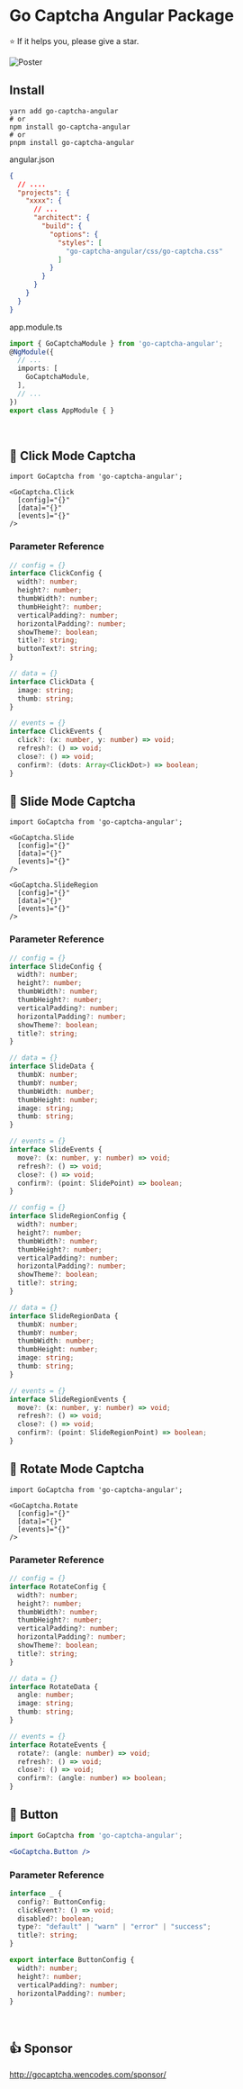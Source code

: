 # Go Captcha Angular Package

<p> ⭐️ If it helps you, please give a star.</p>
<img src="http://47.104.180.148/go-captcha/go-captcha-v2.jpg" alt="Poster">

<br/>

## Install
```shell
yarn add go-captcha-angular
# or
npm install go-captcha-angular
# or
pnpm install go-captcha-angular
```

angular.json
```json
{
  // ....
  "projects": {
    "xxxx": {
      // ...
      "architect": {
        "build": {
          "options": {
            "styles": [
              "go-captcha-angular/css/go-captcha.css"
            ]
          }
        }
      }
    }
  }
}
```


app.module.ts
```ts
import { GoCaptchaModule } from 'go-captcha-angular';
@NgModule({
  // ...
  imports: [
    GoCaptchaModule,
  ],
  // ...
})
export class AppModule { }
```

<br/>

## 🖖 Click Mode Captcha
```angular2html
import GoCaptcha from 'go-captcha-angular';

<GoCaptcha.Click
  [config]="{}"
  [data]="{}"
  [events]="{}"
/>
```

### Parameter Reference
```ts
// config = {}
interface ClickConfig {
  width?: number;
  height?: number;
  thumbWidth?: number;
  thumbHeight?: number;
  verticalPadding?: number;
  horizontalPadding?: number;
  showTheme?: boolean;
  title?: string;
  buttonText?: string;
}

// data = {}
interface ClickData {
  image: string;
  thumb: string;
}

// events = {}
interface ClickEvents {
  click?: (x: number, y: number) => void;
  refresh?: () => void;
  close?: () => void;
  confirm?: (dots: Array<ClickDot>) => boolean;
}
```

## 🖖 Slide Mode Captcha
```angular2html
import GoCaptcha from 'go-captcha-angular';

<GoCaptcha.Slide
  [config]="{}"
  [data]="{}"
  [events]="{}"
/>

<GoCaptcha.SlideRegion
  [config]="{}"
  [data]="{}"
  [events]="{}"
/>
```
### Parameter Reference
```ts
// config = {}
interface SlideConfig {
  width?: number;
  height?: number;
  thumbWidth?: number;
  thumbHeight?: number;
  verticalPadding?: number;
  horizontalPadding?: number;
  showTheme?: boolean;
  title?: string;
}

// data = {}
interface SlideData {
  thumbX: number;
  thumbY: number;
  thumbWidth: number;
  thumbHeight: number;
  image: string;
  thumb: string;
}

// events = {}
interface SlideEvents {
  move?: (x: number, y: number) => void;
  refresh?: () => void;
  close?: () => void;
  confirm?: (point: SlidePoint) => boolean;
}
```

```ts
// config = {}
interface SlideRegionConfig {
  width?: number;
  height?: number;
  thumbWidth?: number;
  thumbHeight?: number;
  verticalPadding?: number;
  horizontalPadding?: number;
  showTheme?: boolean;
  title?: string;
}

// data = {}
interface SlideRegionData {
  thumbX: number;
  thumbY: number;
  thumbWidth: number;
  thumbHeight: number;
  image: string;
  thumb: string;
}

// events = {}
interface SlideRegionEvents {
  move?: (x: number, y: number) => void;
  refresh?: () => void;
  close?: () => void;
  confirm?: (point: SlideRegionPoint) => boolean;
}
```

## 🖖 Rotate Mode Captcha
```angular2html
import GoCaptcha from 'go-captcha-angular';

<GoCaptcha.Rotate
  [config]="{}"
  [data]="{}"
  [events]="{}"
/>
```

### Parameter Reference
```ts
// config = {}
interface RotateConfig {
  width?: number;
  height?: number;
  thumbWidth?: number;
  thumbHeight?: number;
  verticalPadding?: number;
  horizontalPadding?: number;
  showTheme?: boolean;
  title?: string;
}

// data = {}
interface RotateData {
  angle: number;
  image: string;
  thumb: string;
}

// events = {}
interface RotateEvents {
  rotate?: (angle: number) => void;
  refresh?: () => void;
  close?: () => void;
  confirm?: (angle: number) => boolean;
}
```


## 🖖 Button
```jsx
import GoCaptcha from 'go-captcha-angular';

<GoCaptcha.Button />
```

### Parameter Reference
```ts
interface _ {
  config?: ButtonConfig;
  clickEvent?: () => void;
  disabled?: boolean;
  type?: "default" | "warn" | "error" | "success";
  title?: string;
}

export interface ButtonConfig {
  width?: number;
  height?: number;
  verticalPadding?: number;
  horizontalPadding?: number;
}
```

<br/>

## 👍 Sponsor
<div>
<a href="http://gocaptcha.wencodes.com/sponsor/" target="_blank">http://gocaptcha.wencodes.com/sponsor/</a>
</div>
<br/>